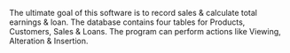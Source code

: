 The ultimate goal of this software is to record sales & calculate total earnings & loan.
The database contains four tables for Products, Customers, Sales & Loans.
The program can perform actions like Viewing, Alteration & Insertion.
